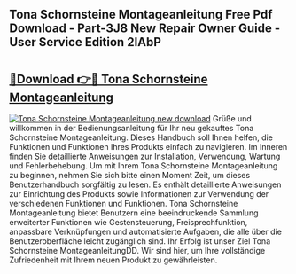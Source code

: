 ## Tona Schornsteine Montageanleitung Free Pdf Download - Part-3J8 New Repair Owner Guide - User Service Edition 2IAbP

# <h2><a href="http://df6k5sq.blite.top/?on=Tona+Schornsteine+Montageanleitung">🔗Download 👉🔴 Tona Schornsteine Montageanleitung</a></h2>

[![Tona Schornsteine Montageanleitung new download](https://i.imgur.com/lujVjoI.png)](http://df6k5sq.blite.top/?on=Tona+Schornsteine+Montageanleitung)
Grüße und willkommen in der Bedienungsanleitung für Ihr neu gekauftes Tona Schornsteine Montageanleitung. Dieses Handbuch soll Ihnen helfen, die Funktionen und Funktionen Ihres Produkts einfach zu navigieren. Im Inneren finden Sie detaillierte Anweisungen zur Installation, Verwendung, Wartung und Fehlerbehebung. Um mit Ihrem Tona Schornsteine Montageanleitung zu beginnen, nehmen Sie sich bitte einen Moment Zeit, um dieses Benutzerhandbuch sorgfältig zu lesen. Es enthält detaillierte Anweisungen zur Einrichtung des Produkts sowie Informationen zur Verwendung der verschiedenen Funktionen und Funktionen. Tona Schornsteine Montageanleitung bietet Benutzern eine beeindruckende Sammlung erweiterter Funktionen wie Gestensteuerung, Freisprechfunktion, anpassbare Verknüpfungen und automatisierte Aufgaben, die alle über die Benutzeroberfläche leicht zugänglich sind. Ihr Erfolg ist unser Ziel Tona Schornsteine MontageanleitungDD. Wir sind hier, um Ihre vollständige Zufriedenheit mit Ihrem neuen Produkt zu gewährleisten.
